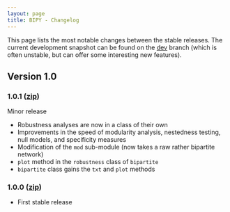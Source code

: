 ```yaml
---
layout: page
title: BIPY - Changelog
---
```


This page lists the most notable changes between the stable releases. The current development snapshot can be found on the [dev](https://github.com/tpoisot/bipy/tree/dev) branch (which is often unstable, but can offer some interesting new features).

## Version 1.0

### 1.0.1 ([zip](https://github.com/tpoisot/bipy/zipball/sr_v1.0.1))

Minor release

* Robustness analyses are now in a class of their own
* Improvements in the speed of modularity analysis, nestedness testing, null models, and specificity measures
* Modification of the `mod` sub-module (now takes a raw rather bipartite network)
* `plot` method in the `robustness` class of `bipartite`
* `bipartite` class gains the `txt` and `plot` methods

### 1.0.0 ([zip](https://github.com/tpoisot/bipy/zipball/sr_v1.0.0))

* First stable release
